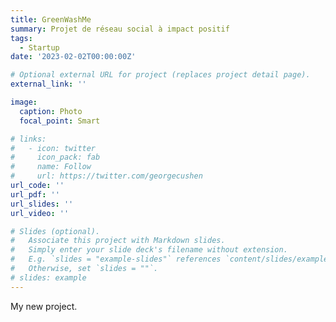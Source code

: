 ```yaml
---
title: GreenWashMe
summary: Projet de réseau social à impact positif
tags:
  - Startup
date: '2023-02-02T00:00:00Z'

# Optional external URL for project (replaces project detail page).
external_link: ''

image:
  caption: Photo
  focal_point: Smart

# links:
#   - icon: twitter
#     icon_pack: fab
#     name: Follow
#     url: https://twitter.com/georgecushen
url_code: ''
url_pdf: ''
url_slides: ''
url_video: ''

# Slides (optional).
#   Associate this project with Markdown slides.
#   Simply enter your slide deck's filename without extension.
#   E.g. `slides = "example-slides"` references `content/slides/example-slides.md`.
#   Otherwise, set `slides = ""`.
# slides: example
---
```


My new project.